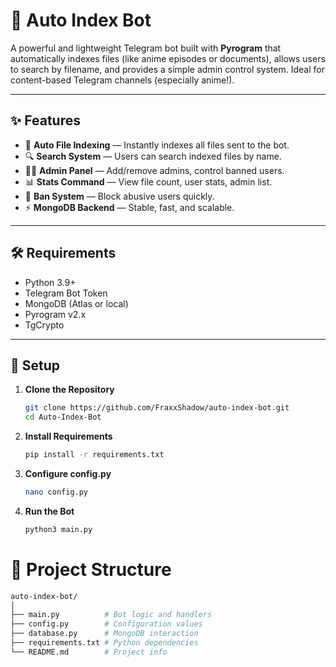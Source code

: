 # 🧠 Auto Index Bot

A powerful and lightweight Telegram bot built with **Pyrogram** that automatically indexes files (like anime episodes or documents), allows users to search by filename, and provides a simple admin control system. Ideal for content-based Telegram channels (especially anime!).

---

## ✨ Features

- 📁 **Auto File Indexing** — Instantly indexes all files sent to the bot.
- 🔍 **Search System** — Users can search indexed files by name.
- 👮‍♂️ **Admin Panel** — Add/remove admins, control banned users.
- 📊 **Stats Command** — View file count, user stats, admin list.
- 🔐 **Ban System** — Block abusive users quickly.
- ⚡ **MongoDB Backend** — Stable, fast, and scalable.

---

## 🛠 Requirements

- Python 3.9+
- Telegram Bot Token
- MongoDB (Atlas or local)
- Pyrogram v2.x
- TgCrypto

---

## 🔧 Setup

1. **Clone the Repository**
   ```bash
   git clone https://github.com/FraxxShadow/auto-index-bot.git
   cd Auto-Index-Bot
2. **Install Requirements**
   ```bash
   pip install -r requirements.txt
3. **Configure config.py**
   ```bash
   nano config.py
4. **Run the Bot**
   ```bash
   python3 main.py

# 📂 Project Structure
```bash
auto-index-bot/
│
├── main.py          # Bot logic and handlers
├── config.py        # Configuration values
├── database.py      # MongoDB interaction
├── requirements.txt # Python dependencies
└── README.md        # Project info
